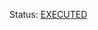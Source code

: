 Status: [EXECUTED](https://etherscan.io/tx/0x722fef5fd5c813463c5113a8d2480e62376628765cbe8080ba193bb39c340b87) 